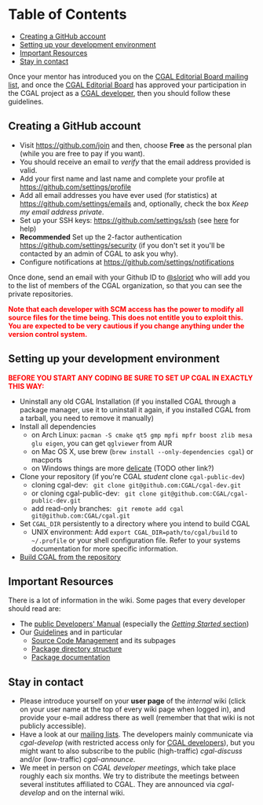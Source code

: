 <!--TOC-->

# Table of Contents
* [Creating a GitHub account](#creating-a-github-account)
* [Setting up your development environment](#setting-up-your-development-environment)
* [Important Resources](#important-resources)
* [Stay in contact](#stay-in-contact)

<!--TOC-->

Once your mentor has introduced you on the [CGAL Editorial Board mailing list](Mailing-Lists), and once the [CGAL Editorial Board](http://www.cgal.org/people.html) has approved your participation in the CGAL project as a [CGAL developer](http://www.cgal.org/project_rules.html#developers), then you should follow these guidelines. 

## Creating a GitHub account

-   Visit <https://github.com/join> and then, choose **Free** as the
    personal plan (while you are free to pay if you want).
-   You should receive an email to *verify* that the email address
    provided is valid.
-   Add your first name and last name and complete your profile at
    <https://github.com/settings/profile>
-   Add all email addresses you have ever used (for statistics) at
    <https://github.com/settings/emails> and, optionally, check the box
    *Keep my email address private*.
-   Set up your SSH keys: <https://github.com/settings/ssh> (see
    [here](http://help.github.com/key-setup-redirect) for help)
-   **Recommended** Set up the 2-factor authentication
    <https://github.com/settings/security> (if you don't set it you'll
    be contacted by an admin of CGAL to ask you why).
-   Configure notifications at
    <https://github.com/settings/notifications>

Once done, send an email with your Github ID to [@sloriot](https://github.com/sloriot) who will
add you to the list of members of the CGAL organization, so that you can
see the private repositories.

**<span style="color:red">Note that each developer with SCM access has
the power to modify all source files for the time being. This does not
entitle you to exploit this. You are expected to be very cautious if you
change anything under the version control system.</span>**

## Setting up your development environment


**<span style="color: red; ">BEFORE YOU START ANY CODING BE SURE TO SET
UP CGAL IN EXACTLY THIS WAY:</span>**

- Uninstall any old CGAL Installation (if you installed CGAL through a package manager, use it to uninstall it again, if you installed CGAL from a tarball, you need to remove it manually)
- Install all dependencies
  - on Arch Linux: `pacman -S cmake qt5 gmp mpfi mpfr boost zlib mesa glu eigen`, you can get `qglviewer` from AUR
  - on Mac OS X, use brew (`brew install --only-dependencies cgal`) or macports
  - on Windows things are more [delicate](https://www.cgal.org/windows_installation.html) (TODO other link?)
- Clone your repository (if you're CGAL *student* clone `cgal-public-dev`)
  - cloning cgal-dev: ` git clone git@github.com:CGAL/cgal-dev.git`
  - or cloning cgal-public-dev: ` git clone git@github.com:CGAL/cgal-public-dev.git`
  - add read-only branches: ` git remote add cgal git@github.com:CGAL/cgal.git`
- Set `CGAL_DIR` persistently to a directory where you intend to build CGAL
  - UNIX environment: Add `export CGAL_DIR=path/to/cgal/build` to `~/.profile` or your shell configuration file. Refer to your systems documentation for more specific information.
- [Build CGAL from the repository](Branch-Build#using-a-single-version-of-cgal)

## Important Resources


There is a lot of information in the wiki. Some pages that every
developer should read are:

-   The [public Developers' Manual](http://doc.cgal.org/latest/Manual/dev_manual.html)
    (especially the [*Getting Started* section](http://doc.cgal.org/latest/Manual/general_intro.html))
-   Our [Guidelines](Guidelines) and in particular
    - [Source Code Management](Source-Code-Management-with-Git) and
    its subpages 
    - [Package directory structure](Directory-Structure-for-Packages)
    - [Package documentation](Documentation-Guidelines)

## Stay in contact

-   Please introduce yourself on your **user page** of the *internal* wiki (click on your user
    name at the top of every wiki page when logged in), and provide your
    e-mail address there as well (remember that that wiki is not
    publicly accessible).
-   Have a look at our [mailing lists](Mailing-Lists). The
    developers mainly communicate via *cgal-develop* (with restricted
    access only for [CGAL developers](http://www.cgal.org/project_rules.html#developers)), but you might want to also
    subscribe to the public (high-traffic) *cgal-discuss* and/or
    (low-traffic) *cgal-announce*.
-   We meet in person on *CGAL developer meetings*, which take place roughly each six
    months. We try to distribute the meetings between several institutes
    affiliated to CGAL. They are announced via *cgal-develop* and on the internal
    wiki.
